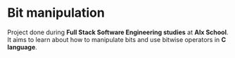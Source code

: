 # Bit manipulation
Project done during **Full Stack Software Engineering studies** at **Alx School**. It aims to learn about how to manipulate bits and use bitwise operators in **C language**.

